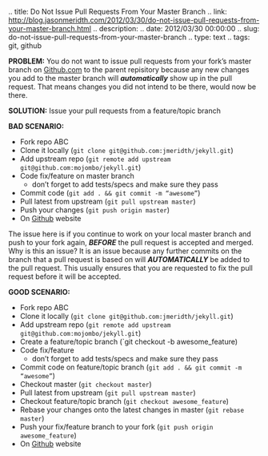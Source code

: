 .. title: Do Not Issue Pull Requests From Your Master Branch
.. link: http://blog.jasonmeridth.com/2012/03/30/do-not-issue-pull-requests-from-your-master-branch.html 
.. description: 
.. date: 2012/03/30 00:00:00
.. slug: do-not-issue-pull-requests-from-your-master-branch 
.. type: text
.. tags: git, github

**PROBLEM:** You do not want to issue pull requests from your fork’s master branch on [Github.com][1] to the parent repisitory because any new changes you add to the master branch will **_automatically_** show up in the pull request. That means changes you did not intend to be there, would now be there.

**SOLUTION:** Issue your pull requests from a feature/topic branch

**BAD SCENARIO:**

  * Fork repo ABC
  * Clone it locally (`git clone git@github.com:jmeridth/jekyll.git`)
  * Add upstream repo (`git remote add upstream git@github.com:mojombo/jekyll.git`)
  * Code fix/feature on master branch
    * don’t forget to add tests/specs and make sure they pass
  * Commit code (`git add . && git commit -m “awesome”`)
  * Pull latest from upstream (`git pull upstream master`)
  * Push your changes (`git push origin master`)
  * On [Github][1] website

The issue here is if you continue to work on your local master branch and push to your fork again, **_BEFORE_** the pull request is accepted and merged. Why is this an issue? It is an issue because any further commits on the branch that a pull request is based on will **_AUTOMATICALLY_** be added to the pull request. This usually ensures that you are requested to fix the pull request before it will be accepted.

**GOOD SCENARIO:**

  * Fork repo ABC
  * Clone it locally (`git clone git@github.com:jmeridth/jekyll.git`)
  * Add upstream repo (`git remote add upstream git@github.com:mojombo/jekyll.git`)
  * Create a feature/topic branch (`git checkout -b awesome_feature)
  * Code fix/feature
    * don’t forget to add tests/specs and make sure they pass
  * Commit code on feature/topic branch (`git add . && git commit -m “awesome”`)
  * Checkout master (`git checkout master`)
  * Pull latest from upstream (`git pull upstream master`)
  * Checkout feature/topic branch (`git checkout awesome_feature`)
  * Rebase your changes onto the latest changes in master (`git rebase master`)
  * Push your fix/feature branch to your fork (`git push origin awesome_feature`)
  * On [Github][1] website

   [1]: http://github.com
